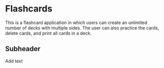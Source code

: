 # Flashcards

This is a flashcard application in which users can create an unlimited number of decks with multiple sides. The user can also practice the cards, delete cards, and print all cards in a deck.

## Subheader

Add text
